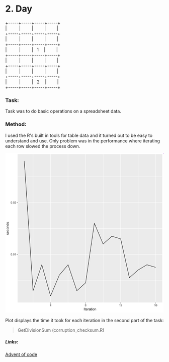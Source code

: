 # 2. Day

+-----+-----+-----+-----+<br>|&nbsp;&nbsp;&nbsp;&nbsp;&nbsp;&nbsp;&nbsp;&nbsp;&nbsp;&nbsp;|&nbsp;&nbsp;&nbsp;&nbsp;&nbsp;&nbsp;&nbsp;&nbsp;&nbsp;|&nbsp;&nbsp;&nbsp;&nbsp;&nbsp;&nbsp;&nbsp;&nbsp;&nbsp;|&nbsp;&nbsp;&nbsp;&nbsp;&nbsp;&nbsp;&nbsp;&nbsp;&nbsp;|<br>+-----+-----+-----+-----+<br>|&nbsp;&nbsp;&nbsp;&nbsp;&nbsp;&nbsp;&nbsp;&nbsp;&nbsp;&nbsp;|&nbsp;&nbsp;&nbsp;&nbsp;&nbsp;&nbsp;&nbsp;&nbsp;&nbsp;|&nbsp;&nbsp;&nbsp;&nbsp;&nbsp;&nbsp;&nbsp;&nbsp;&nbsp;|&nbsp;&nbsp;&nbsp;&nbsp;&nbsp;&nbsp;&nbsp;&nbsp;&nbsp;|<br>+-----+-----+-----+-----+<br>|&nbsp;&nbsp;&nbsp;&nbsp;&nbsp;&nbsp;&nbsp;&nbsp;&nbsp;&nbsp;|&nbsp;&nbsp;&nbsp;&nbsp;&nbsp;&nbsp;&nbsp;&nbsp;&nbsp;|&nbsp;&nbsp;&nbsp;1&nbsp;&nbsp;&nbsp;&nbsp;|&nbsp;&nbsp;&nbsp;&nbsp;&nbsp;&nbsp;&nbsp;&nbsp;&nbsp;|<br>+-----+-----+-----+-----+<br>|&nbsp;&nbsp;&nbsp;&nbsp;&nbsp;&nbsp;&nbsp;&nbsp;&nbsp;&nbsp;|&nbsp;&nbsp;&nbsp;&nbsp;&nbsp;&nbsp;&nbsp;&nbsp;&nbsp;|&nbsp;&nbsp;&nbsp;&nbsp;&nbsp;&nbsp;&nbsp;&nbsp;&nbsp;|&nbsp;&nbsp;&nbsp;&nbsp;&nbsp;&nbsp;&nbsp;&nbsp;&nbsp;|<br>+-----+-----+-----+-----+<br>|&nbsp;&nbsp;&nbsp;&nbsp;&nbsp;&nbsp;&nbsp;&nbsp;&nbsp;&nbsp;|&nbsp;&nbsp;&nbsp;&nbsp;&nbsp;&nbsp;&nbsp;&nbsp;&nbsp;|&nbsp;&nbsp;&nbsp;&nbsp;&nbsp;&nbsp;&nbsp;&nbsp;&nbsp;|&nbsp;&nbsp;&nbsp;&nbsp;&nbsp;&nbsp;&nbsp;&nbsp;&nbsp;|<br>+-----+-----+-----+-----+<br>|&nbsp;&nbsp;&nbsp;&nbsp;&nbsp;&nbsp;&nbsp;&nbsp;&nbsp;&nbsp;|&nbsp;&nbsp;&nbsp;&nbsp;&nbsp;&nbsp;&nbsp;&nbsp;&nbsp;|&nbsp;&nbsp;&nbsp;2&nbsp;&nbsp;&nbsp;&nbsp;|&nbsp;&nbsp;&nbsp;&nbsp;&nbsp;&nbsp;&nbsp;&nbsp;&nbsp;|<br>+-----+-----+-----+-----+<br>
### Task: 
Task was to do basic operations on a spreadsheet data.

### Method: 
I used the R's built in tools for table data and it turned out to be easy to understand and use. Only problem was in the performance
where iterating each row slowed the process down.

![Day2Plot](/plots/plot2.png)

Plot displays the time it took for each iteration in the second part of the task:
> GetDivisionSum (corruption_checksum.R)

##### Links:
[Advent of code](http://adventofcode.com/2017)
